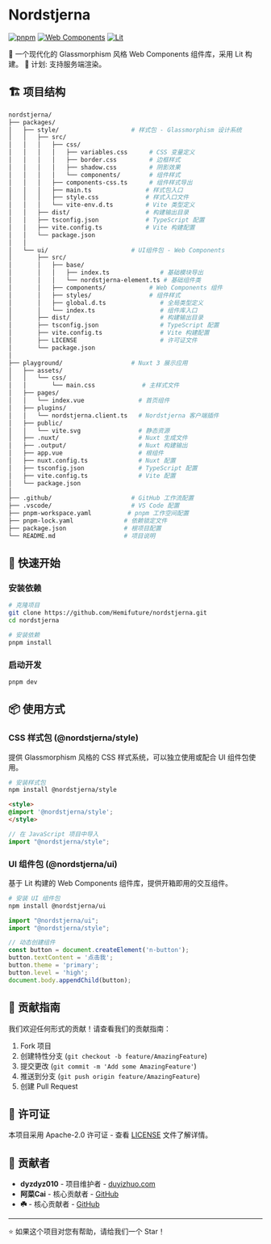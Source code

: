 # Nordstjerna

[![pnpm](https://img.shields.io/badge/maintained%20with-pnpm-cc00ff.svg?style=for-the-badge&logo=pnpm)](https://pnpm.io/)
[![Web Components](https://img.shields.io/badge/Web%20Components-Standard-blue?style=for-the-badge&logo=webcomponents.org)](https://www.webcomponents.org/)
[![Lit](https://img.shields.io/badge/Built%20with-Lit-324fff?style=for-the-badge&logo=lit)](https://lit.dev/)

🌟 一个现代化的 Glassmorphism 风格 Web Components 组件库，采用 Lit 构建。
🌟 计划: 支持服务端渲染。

## 🏗️ 项目结构

```bash
nordstjerna/
├── packages/
│   ├── style/                    # 样式包 - Glassmorphism 设计系统
│   │   ├── src/
│   │   │   ├── css/
│   │   │   │   ├── variables.css      # CSS 变量定义
│   │   │   │   ├── border.css         # 边框样式
│   │   │   │   ├── shadow.css         # 阴影效果
│   │   │   │   └── components/        # 组件样式
│   │   │   ├── components-css.ts      # 组件样式导出
│   │   │   ├── main.ts               # 样式包入口
│   │   │   ├── style.css             # 样式入口文件
│   │   │   └── vite-env.d.ts         # Vite 类型定义
│   │   ├── dist/                     # 构建输出目录
│   │   ├── tsconfig.json             # TypeScript 配置
│   │   ├── vite.config.ts            # Vite 构建配置
│   │   └── package.json
│   │
│   └── ui/                       # UI组件包 - Web Components
│       ├── src/
│       │   ├── base/
│       │   │   ├── index.ts              # 基础模块导出
│       │   │   └── nordstjerna-element.ts # 基础组件类
│       │   ├── components/            # Web Components 组件
│       │   ├── styles/                # 组件样式
│       │   ├── global.d.ts               # 全局类型定义
│       │   └── index.ts                  # 组件库入口
│       ├── dist/                         # 构建输出目录
│       ├── tsconfig.json                 # TypeScript 配置
│       ├── vite.config.ts                # Vite 构建配置
│       ├── LICENSE                       # 许可证文件
│       └── package.json
│
├── playground/                   # Nuxt 3 展示应用
│   ├── assets/
│   │   └── css/
│   │       └── main.css             # 主样式文件
│   ├── pages/
│   │   └── index.vue               # 首页组件
│   ├── plugins/
│   │   └── nordstjerna.client.ts   # Nordstjerna 客户端插件
│   ├── public/
│   │   └── vite.svg                # 静态资源
│   ├── .nuxt/                      # Nuxt 生成文件
│   ├── .output/                    # Nuxt 构建输出
│   ├── app.vue                     # 根组件
│   ├── nuxt.config.ts              # Nuxt 配置
│   ├── tsconfig.json               # TypeScript 配置
│   ├── vite.config.ts              # Vite 配置
│   └── package.json
│
├── .github/                      # GitHub 工作流配置
├── .vscode/                      # VS Code 配置
├── pnpm-workspace.yaml          # pnpm 工作空间配置
├── pnpm-lock.yaml              # 依赖锁定文件
├── package.json                # 根项目配置
└── README.md                   # 项目说明
```

## 🚀 快速开始

### 安装依赖

```bash
# 克隆项目
git clone https://github.com/Hemifuture/nordstjerna.git
cd nordstjerna

# 安装依赖
pnpm install
```

### 启动开发

```bash
pnpm dev
```

## 📦 使用方式

### CSS 样式包 (@nordstjerna/style)

提供 Glassmorphism 风格的 CSS 样式系统，可以独立使用或配合 UI 组件包使用。

```bash
# 安装样式包
npm install @nordstjerna/style
```

```html
<style>
@import '@nordstjerna/style';
</style>
```

```javascript
// 在 JavaScript 项目中导入
import "@nordstjerna/style";
```

### UI 组件包 (@nordstjerna/ui)

基于 Lit 构建的 Web Components 组件库，提供开箱即用的交互组件。

```bash
# 安装 UI 组件包
npm install @nordstjerna/ui
```

```javascript
import "@nordstjerna/ui";
import "@nordstjerna/style";

// 动态创建组件
const button = document.createElement('n-button');
button.textContent = '点击我';
button.theme = 'primary';
button.level = 'high';
document.body.appendChild(button);
```

## 🤝 贡献指南

我们欢迎任何形式的贡献！请查看我们的贡献指南：

1. Fork 项目
2. 创建特性分支 (`git checkout -b feature/AmazingFeature`)
3. 提交更改 (`git commit -m 'Add some AmazingFeature'`)
4. 推送到分支 (`git push origin feature/AmazingFeature`)
5. 创建 Pull Request

## 📄 许可证

本项目采用 Apache-2.0 许可证 - 查看 [LICENSE](LICENSE) 文件了解详情。

## 👥 贡献者

- **dyzdyz010** - 项目维护者 - [duyizhuo.com](https://duyizhuo.com)
- **阿菜Cai** - 核心贡献者 - [GitHub](https://github.com/RSS1102)
- **☘️** - 核心贡献者 - [GitHub](https://github.com/nanarino)

---

⭐ 如果这个项目对您有帮助，请给我们一个 Star！
